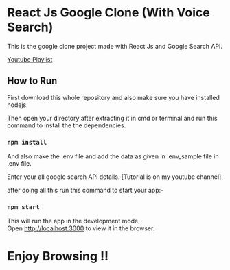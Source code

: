 # React Js Google Clone (With Voice Search)

This is the google clone project made with React Js and Google Search API. 

[Youtube Playlist](https://www.youtube.com/watch?v=9j5WXihnKBc&list=PL_9VQhSm4-mqj5Md60hGwSsbB0wTa07an)

## How to Run

First download this whole repository and also make sure you have installed nodejs.

Then open your directory after extracting it in cmd or terminal and run this command to install the the dependencies.

### `npm install`

And also make the .env file and add the data as given in .env_sample file in .env file.

Enter your all google search APi details. [Tutorial is on my youtube channel].

after doing all this run this command to start your app:-

### `npm start`

This will run the app in the development mode.\
Open [http://localhost:3000](http://localhost:3000) to view it in the browser.

# Enjoy Browsing !!
